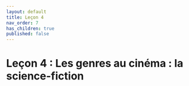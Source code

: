 ```yaml
---
layout: default
title: Leçon 4
nav_order: 7
has_children: true
published: false
---
```


# Leçon 4 : Les genres au cinéma : la science-fiction






